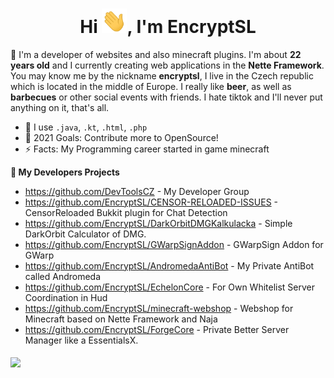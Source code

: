 <h1 align="center">Hi <img src="https://raw.githubusercontent.com/EncryptSL/EncryptSL/main/Hi.gif" width="40px" />, I'm EncryptSL</h1>

💬 I'm a developer of websites and also minecraft plugins. I'm about **22 years old** and I currently creating web applications in the **Nette Framework**. You may know me by the nickname **encryptsl**, I live in the Czech republic which is located in the middle of Europe. I really like **beer**, as well as **barbecues** or other social events with friends. I hate tiktok and I'll never put anything on it, that's all.

- 🤖 I use `.java`, `.kt`, `.html`, `.php`
- 🥅 2021 Goals: Contribute more to OpenSource!
- ⚡ Facts: My Programming career started in game minecraft

**🔭 My Developers Projects**
- https://github.com/DevToolsCZ - My Developer Group
- https://github.com/EncryptSL/CENSOR-RELOADED-ISSUES - CensorReloaded Bukkit plugin for Chat Detection
- https://github.com/EncryptSL/DarkOrbitDMGKalkulacka - Simple DarkOrbit Calculator of DMG.
- https://github.com/EncryptSL/GWarpSignAddon - GWarpSign Addon for GWarp
- https://github.com/EncryptSL/AndromedaAntiBot - My Private AntiBot called Andromeda
- https://github.com/EncryptSL/EchelonCore - For Own Whitelist Server Coordination in Hud
- https://github.com/EncryptSL/minecraft-webshop - Webshop for Minecraft based on Nette Framework and Naja
- https://github.com/EncryptSL/ForgeCore - Private Better Server Manager like a EssentialsX.

<!--
**EncryptSL/EncryptSL** is a ✨ _special_ ✨ repository because its `README.md` (this file) appears on your GitHub profile.

Here are some ideas to get you started:

- 🔭 I’m currently working on ...
- 🌱 I’m currently learning ...
- 👯 I’m looking to collaborate on ...
- 🤔 I’m looking for help with ...
- 💬 Ask me about ...
- 📫 How to reach me: ...
- 😄 Pronouns: ...
- ⚡ Fun fact: ...
-->

<h4><img src="https://github-readme-stats.vercel.app/api?username=encryptsl&show_icons=true&theme=tokyonight">
</h4>
